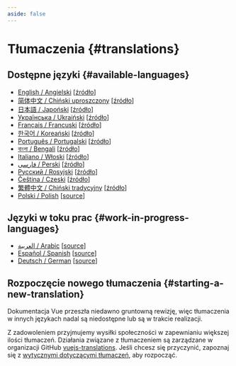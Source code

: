 ```yaml
---
aside: false
---
```


# Tłumaczenia {#translations}

## Dostępne języki {#available-languages}

- [English / Angielski](https://vuejs.org/) [[źródło](https://github.com/vuejs/docs)]
- [简体中文 / Chiński uproszczony](https://cn.vuejs.org/) [[źródło](https://github.com/vuejs-translations/docs-zh-cn)]
- [日本語 / Japoński](https://ja.vuejs.org/) [[źródło](https://github.com/vuejs-translations/docs-ja)]
- [Українська / Ukraiński](https://ua.vuejs.org/) [[źródło](https://github.com/vuejs-translations/docs-uk)]
- [Français / Francuski](https://fr.vuejs.org) [[źródło](https://github.com/vuejs-translations/docs-fr)]
- [한국어 / Koreański](https://ko.vuejs.org) [[źródło](https://github.com/vuejs-translations/docs-ko)]
- [Português / Portugalski](https://pt.vuejs.org) [[źródło](https://github.com/vuejs-translations/docs-pt)]
- [বাংলা / Bengali](https://bn.vuejs.org) [[źródło](https://github.com/vuejs-translations/docs-bn)]
- [Italiano / Włoski](https://it.vuejs.org) [[źródło](https://github.com/vuejs-translations/docs-it)]
- [فارسی / Perski](https://fa.vuejs.org) [[źródło](https://github.com/vuejs-translations/docs-fa)]
- [Русский / Rosyjski](https://ru.vuejs.org/) [[źródło](https://github.com/vuejs-translations/docs-ru)]
- [Čeština / Czeski](https://cs.vuejs.org/) [[źródło](https://github.com/vuejs-translations/docs-cs)]
- [繁體中文 / Chiński tradycyjny](https://zh-hk.vuejs.org/) [[źródło](https://github.com/vuejs-translations/docs-zh-hk)]
- [Polski / Polish](https://pl.vuejs.org/) [[source](https://github.com/vuejs-translations/docs-pl)]

## Języki w toku prac {#work-in-progress-languages}

- [العربية / Arabic](https://ar.vuejs.org/) [[source](https://github.com/vuejs-translations/docs-ar)]
- [Español / Spanish](https://vue3-spanish-docs.netlify.app/) [[source](https://github.com/icarusgk/vuejs-spanish-docs)]
- [Deutsch / German](https://de.vuejs.org/) [[source](https://github.com/vuejs-translations/docs-de)]

## Rozpoczęcie nowego tłumaczenia {#starting-a-new-translation}

Dokumentacja Vue przeszła niedawno gruntowną rewizję, więc tłumaczenia w innych językach nadal są niedostępne lub są w trakcie realizacji.

Z zadowoleniem przyjmujemy wysiłki społeczności w zapewnianiu większej ilości tłumaczeń. Działania związane z tłumaczeniem są zarządzane w organizacji GitHub [vuejs-translations](https://github.com/vuejs-translations/). Jeśli chcesz się przyczynić, zapoznaj się z [wytycznymi dotyczącymi tłumaczeń](https://github.com/vuejs-translations/guidelines/blob/main/README.md), aby rozpocząć.
